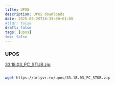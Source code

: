 ```yaml
---
title: UPOS
description: UPOS downloads
date: 2025-03-29T18:33:00+01:00
#tldr: false
draft: false
tags: [upos] 
toc: false
---
```


### UPOS

[33.18.03_PC_STUB.zip](https://artyvr.ru/upos/33.18.03_PC_STUB.zip)

```bash

wget https://artyvr.ru/upos/33.18.03_PC_STUB.zip

```
